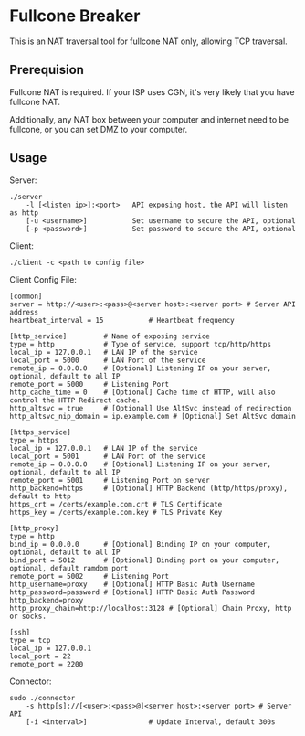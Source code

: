 # Fullcone Breaker

This is an NAT traversal tool for fullcone NAT only, allowing TCP traversal.

## Prerequision

Fullcone NAT is required. If your ISP uses CGN, it's very likely that you have fullcone NAT.

Additionally, any NAT box between your computer and internet need to be fullcone, or you can set DMZ to your computer.

## Usage

Server:

```
./server
    -l [<listen ip>]:<port>   API exposing host, the API will listen as http
    [-u <username>]           Set username to secure the API, optional
    [-p <password>]           Set password to secure the API, optional
```

Client:

```
./client -c <path to config file>
```

Client Config File:

```
[common]
server = http://<user>:<pass>@<server host>:<server port> # Server API address
heartbeat_interval = 15           # Heartbeat frequency 

[http_service]         # Name of exposing service
type = http            # Type of service, support tcp/http/https
local_ip = 127.0.0.1   # LAN IP of the service
local_port = 5000      # LAN Port of the service
remote_ip = 0.0.0.0    # [Optional] Listening IP on your server, optional, default to all IP
remote_port = 5000     # Listening Port 
http_cache_time = 0    # [Optional] Cache time of HTTP, will also control the HTTP Redirect cache.
http_altsvc = true     # [Optional] Use AltSvc instead of redirection
http_altsvc_nip_domain = ip.example.com # [Optional] Set AltSvc domain

[https_service]
type = https
local_ip = 127.0.0.1   # LAN IP of the service
local_port = 5001      # LAN Port of the service
remote_ip = 0.0.0.0    # [Optional] Listening IP on your server, optional, default to all IP
remote_port = 5001     # Listening Port on server
http_backend=https     # [Optional] HTTP Backend (http/https/proxy), default to http
https_crt = /certs/example.com.crt # TLS Certificate
https_key = /certs/example.com.key # TLS Private Key

[http_proxy]
type = http
bind_ip = 0.0.0.0      # [Optional] Binding IP on your computer, optional, default to all IP
bind_port = 5012       # [Optional] Binding port on your computer, optional, default ramdom port
remote_port = 5002     # Listening Port
http_username=proxy    # [Optional] HTTP Basic Auth Username
http_password=password # [Optional] HTTP Basic Auth Password
http_backend=proxy
http_proxy_chain=http://localhost:3128 # [Optional] Chain Proxy, http or socks.

[ssh]
type = tcp
local_ip = 127.0.0.1
local_port = 22
remote_port = 2200
```

Connector:

```
sudo ./connector
    -s http[s]://[<user>:<pass>@]<server host>:<server port> # Server API
    [-i <interval>]               # Update Interval, default 300s
```
